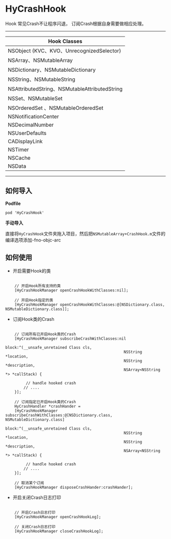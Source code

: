 # HyCrashHook


Hook 常见Crash不让程序闪退， 订阅Crash根据自身需要做相应处理。

****

|Hook Classes|
|------|
|NSObject (KVC、KVO、UnrecognizedSelector)|
|NSArray、NSMutableArray|
|NSDictionary、NSMutableDictionary|
|NSString、NSMutableString|
|NSAttributedString、NSMutableAttributedString|
|NSSet、NSMutableSet|
|NSOrderedSet 、NSMutableOrderedSet|
|NSNotificationCenter|
|NSDecimalNumber|
|NSUserDefaults|
|CADisplayLink|
|NSTimer|
|NSCache|
|NSData|

****

## 如何导入

__Podfile__

```
pod 'HyCrashHook'
```

__手动导入__

  直接将`HyCrashHook`文件夹拖入项目，然后把`NSMutableArray+CrashHook.m`文件的编译选项添加-fno-objc-arc



## 如何使用

* 开启需要Hook的类

```objc

    // 开启Hook所有支持的类
    [HyCrashHookManager openCrashHookWithClasses:nil];
    
    // 开启Hook指定的类
    [HyCrashHookManager openCrashHookWithClasses:@[NSDictionary.class, NSMutableDictionary.class]];

```

* 订阅Hook类的Crash

```objc

    // 订阅所有已开启Hook类的Crash
    [HyCrashHookManager subscribeCrashWithClasses:nil
                                            block:^(__unsafe_unretained Class cls,
                                                    NSString *location,
                                                    NSString *description,
                                                    NSArray<NSString *> *callStack) {

         // handle hooked crash
        // ....
    }];
    
    // 订阅指定已开启Hook类的Crash
    HyCrashHandler *crashHander =
    [HyCrashHookManager subscribeCrashWithClasses:@[NSDictionary.class, NSMutableDictionary.class]
                                            block:^(__unsafe_unretained Class cls,
                                                    NSString *location,
                                                    NSString *description,
                                                    NSArray<NSString *> *callStack) {
    
         // handle hooked crash
        // ....
    }];
    
    // 取消某个订阅
    [HyCrashHookManager disposeCrashHander:crashHander];

```

* 开启关闭Crash日志打印

```objc

    // 开启Crash日志打印
    [HyCrashHookManager openCrashHookLog];

    // 关闭Crash日志打印
    [HyCrashHookManager closeCrashHookLog];

```


